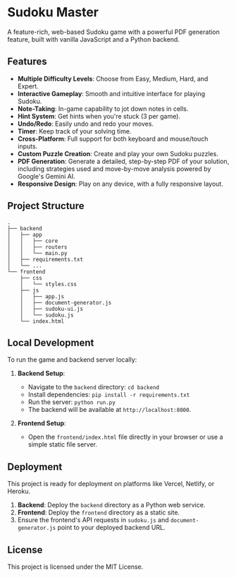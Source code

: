 # Sudoku Master

A feature-rich, web-based Sudoku game with a powerful PDF generation feature, built with vanilla JavaScript and a Python backend.

## Features

- **Multiple Difficulty Levels**: Choose from Easy, Medium, Hard, and Expert.
- **Interactive Gameplay**: Smooth and intuitive interface for playing Sudoku.
- **Note-Taking**: In-game capability to jot down notes in cells.
- **Hint System**: Get hints when you're stuck (3 per game).
- **Undo/Redo**: Easily undo and redo your moves.
- **Timer**: Keep track of your solving time.
- **Cross-Platform**: Full support for both keyboard and mouse/touch inputs.
- **Custom Puzzle Creation**: Create and play your own Sudoku puzzles.
- **PDF Generation**: Generate a detailed, step-by-step PDF of your solution, including strategies used and move-by-move analysis powered by Google's Gemini AI.
- **Responsive Design**: Play on any device, with a fully responsive layout.

## Project Structure

```
.
├── backend
│   ├── app
│   │   ├── core
│   │   ├── routers
│   │   └── main.py
│   ├── requirements.txt
│   └── ...
└── frontend
    ├── css
    │   └── styles.css
    ├── js
    │   ├── app.js
    │   ├── document-generator.js
    │   ├── sudoku-ui.js
    │   └── sudoku.js
    └── index.html
```

## Local Development

To run the game and backend server locally:

1.  **Backend Setup**:
    - Navigate to the `backend` directory: `cd backend`
    - Install dependencies: `pip install -r requirements.txt`
    - Run the server: `python run.py`
    - The backend will be available at `http://localhost:8000`.

2.  **Frontend Setup**:
    - Open the `frontend/index.html` file directly in your browser or use a simple static file server.

## Deployment

This project is ready for deployment on platforms like Vercel, Netlify, or Heroku.

1.  **Backend**: Deploy the `backend` directory as a Python web service.
2.  **Frontend**: Deploy the `frontend` directory as a static site.
3.  Ensure the frontend's API requests in `sudoku.js` and `document-generator.js` point to your deployed backend URL.

## License

This project is licensed under the MIT License. 